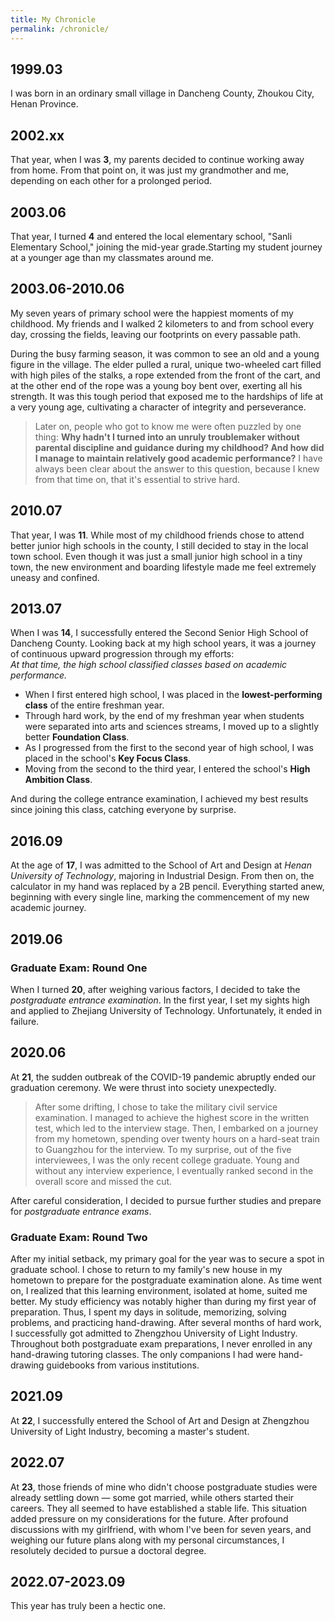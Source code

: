 ```yaml
---
title: My Chronicle
permalink: /chronicle/
---
```

## 1999.03
I was born in an ordinary small village in Dancheng County, Zhoukou City, Henan Province.
## 2002.xx
That year, when I was **3**, my parents decided to continue working away from home. From that point on, it was just my grandmother and me, depending on each other for a prolonged period.
## 2003.06
That year, I turned **4** and entered the local elementary school, "Sanli Elementary School," joining the mid-year grade.Starting my student journey at a younger age than my classmates around me.
## 2003.06-2010.06
My seven years of primary school were the happiest moments of my childhood. My friends and I walked 2 kilometers to and from school every day, crossing the fields, leaving our footprints on every passable path.  

During the busy farming season, it was common to see an old and a young figure in the village. The elder pulled a rural, unique two-wheeled cart filled with high piles of the stalks, a rope extended from the front of the cart, and at the other end of the rope was a young boy bent over, exerting all his strength. It was this tough period that exposed me to the hardships of life at a very young age, cultivating a character of integrity and perseverance.  
> Later on, people who got to know me were often puzzled by one thing: **Why hadn't I turned into an unruly troublemaker without parental discipline and guidance during my childhood? And how did I manage to maintain relatively good academic performance?** I have always been clear about the answer to this question, because I knew from that time on, that it's essential to strive hard.

## 2010.07
That year, I was **11**. While most of my childhood friends chose to attend better junior high schools in the county, I still decided to stay in the local town school. Even though it was just a small junior high school in a tiny town, the new environment and boarding lifestyle made me feel extremely uneasy and confined.
## 2013.07
When I was **14**, I successfully entered the Second Senior High School of Dancheng County. Looking back at my high school years, it was a journey of continuous upward progression through my efforts:  
*At that time, the high school classified classes based on academic performance.*  
- When I first entered high school, I was placed in the **lowest-performing class** of the entire freshman year.
- Through hard work, by the end of my freshman year when students were separated into arts and sciences streams, I moved up to a slightly better **Foundation Class**.
- As I progressed from the first to the second year of high school, I was placed in the school's **Key Focus Class**.
- Moving from the second to the third year, I entered the school's **High Ambition Class**.  

And during the college entrance examination, I achieved my best results since joining this class, catching everyone by surprise.
## 2016.09
At the age of **17**, I was admitted to the School of Art and Design at *Henan University of Technology*, majoring in Industrial Design. From then on, the calculator in my hand was replaced by a 2B pencil. Everything started anew, beginning with every single line, marking the commencement of my new academic journey.
## 2019.06
### Graduate Exam: Round One
When I turned **20**, after weighing various factors, I decided to take the *postgraduate entrance examination*. In the first year, I set my sights high and applied to Zhejiang University of Technology. Unfortunately, it ended in failure.
## 2020.06
At **21**, the sudden outbreak of the COVID-19 pandemic abruptly ended our graduation ceremony. We were thrust into society unexpectedly.   
> After some drifting, I chose to take the military civil service examination. I managed to achieve the highest score in the written test, which led to the interview stage. Then, I embarked on a journey from my hometown, spending over twenty hours on a hard-seat train to Guangzhou for the interview. To my surprise, out of the five interviewees, I was the only recent college graduate. Young and without any interview experience, I eventually ranked second in the overall score and missed the cut.   

After careful consideration, I decided to pursue further studies and prepare for *postgraduate entrance exams*.  

### Graduate Exam: Round Two
After my initial setback, my primary goal for the year was to secure a spot in graduate school. I chose to return to my family's new house in my hometown to prepare for the postgraduate examination alone. As time went on, I realized that this learning environment, isolated at home, suited me better. My study efficiency was notably higher than during my first year of preparation. Thus, I spent my days in solitude, memorizing, solving problems, and practicing hand-drawing. After several months of hard work, I successfully got admitted to Zhengzhou University of Light Industry. Throughout both postgraduate exam preparations, I never enrolled in any hand-drawing tutoring classes. The only companions I had were hand-drawing guidebooks from various institutions.
## 2021.09
At **22**, I successfully entered the School of Art and Design at Zhengzhou University of Light Industry, becoming a master's student.
## 2022.07
At **23**, those friends of mine who didn't choose postgraduate studies were already settling down — some got married, while others started their careers. They all seemed to have established a stable life. This situation added pressure on my considerations for the future. After profound discussions with my girlfriend, with whom I've been for seven years, and weighing our future plans along with my personal circumstances, I resolutely decided to pursue a doctoral degree.
## 2022.07-2023.09
This year has truly been a hectic one.
